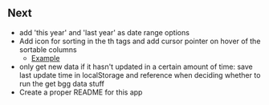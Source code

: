 ## Next
- add 'this year' and 'last year' as date range options
- Add icon for sorting in the th tags and add cursor pointer on hover of the sortable columns
  - [Example](https://codesandbox.io/s/github/tanstack/table/tree/main/examples/react/sorting?from-embed=&file=/src/main.tsx:2926-2975)
- only get new data if it hasn't updated in a certain amount of time: save last update time in localStorage and reference when deciding whether to run the get bgg data stuff
- Create a proper README for this app


